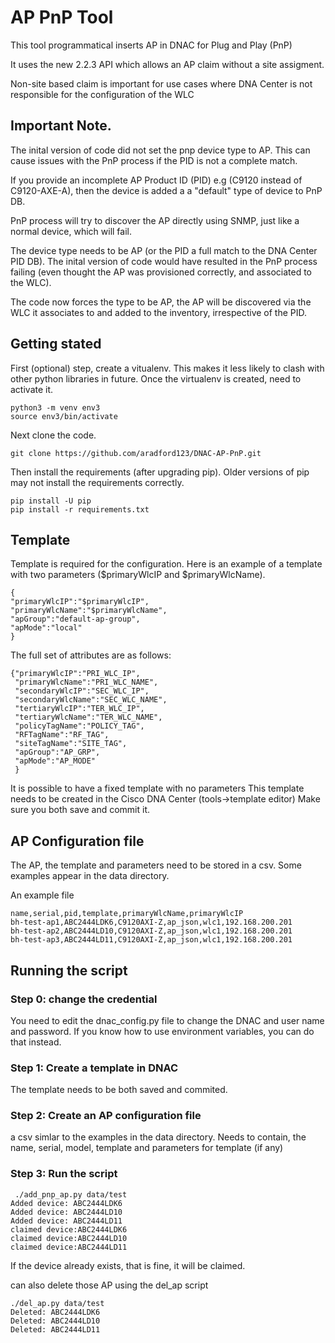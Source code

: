# AP PnP Tool
This tool programmatical inserts AP in DNAC for Plug and Play (PnP)

It uses the new 2.2.3 API which allows an AP claim without a site assigment.

Non-site based claim is important for use cases where DNA Center is not responsible for the configuration of the WLC

## Important Note.
The inital version of code did not set the pnp device type to AP.  This can cause issues with the PnP process if the PID is not a complete match.

If you provide an incomplete AP Product ID (PID) e.g (C9120 instead of C9120-AXE-A), then the device is added a a "default" type of device to PnP DB.

PnP process will try to discover the AP directly using SNMP, just like a normal device, which will fail.

The device type needs to be AP (or the PID a full match to the DNA Center PID DB).  The inital version of code would have resulted in the PnP process failing (even thought the AP was provisioned correctly, and associated to the WLC).

The code now forces the type to be AP,  the AP will be discovered via the WLC it associates to and added to the inventory, irrespective of the PID.


## Getting stated
First (optional) step, create a vitualenv. This makes it less likely to clash with other python libraries in future.
Once the virtualenv is created, need to activate it.
```buildoutcfg
python3 -m venv env3
source env3/bin/activate
```

Next clone the code.

```buildoutcfg
git clone https://github.com/aradford123/DNAC-AP-PnP.git
```

Then install the  requirements (after upgrading pip). 
Older versions of pip may not install the requirements correctly.
```buildoutcfg
pip install -U pip
pip install -r requirements.txt
```


## Template
Template is required for the configuration.  Here is an example of a template with 
two parameters ($primaryWlcIP and $primaryWlcName).

```
{
"primaryWlcIP":"$primaryWlcIP",
"primaryWlcName":"$primaryWlcName",
"apGroup":"default-ap-group",
"apMode":"local"
} 
```

The full set of attributes are as follows:
```
{"primaryWlcIP":"PRI_WLC_IP",
 "primaryWlcName":"PRI_WLC_NAME",
 "secondaryWlcIP":"SEC_WLC_IP",
 "secondaryWlcName":"SEC_WLC_NAME",
 "tertiaryWlcIP":"TER_WLC_IP",
 "tertiaryWlcName":"TER_WLC_NAME",
 "policyTagName":"POLICY_TAG",
 "RFTagName":"RF_TAG",
 "siteTagName":"SITE_TAG",
 "apGroup":"AP_GRP",
 "apMode":"AP_MODE"
 }

```

It is possible to have a fixed template with no parameters
This template needs to be created in the Cisco DNA Center (tools->template editor)
Make sure you both save and commit it.

## AP Configuration file
The AP, the template and parameters need to be stored in a csv.  Some examples appear
in the data directory.

An example file
```
name,serial,pid,template,primaryWlcName,primaryWlcIP
bh-test-ap1,ABC2444LDK6,C9120AXI-Z,ap_json,wlc1,192.168.200.201
bh-test-ap2,ABC2444LD10,C9120AXI-Z,ap_json,wlc1,192.168.200.201
bh-test-ap3,ABC2444LD11,C9120AXI-Z,ap_json,wlc1,192.168.200.201

```

## Running the script

### Step 0: change the credential
You need to edit the dnac_config.py file to change the DNAC and user name and password.
If you know how to use environment variables, you can do that instead.

### Step 1: Create a template in DNAC
The template needs to be both saved and commited.

### Step 2: Create an AP configuration file
a csv simlar to the examples in the data directory.  Needs to contain, the name, serial, model, template and parameters 
for template (if any)

### Step 3: Run the script

```commandline
 ./add_pnp_ap.py data/test
Added device: ABC2444LDK6
Added device: ABC2444LD10
Added device: ABC2444LD11
claimed device:ABC2444LDK6
claimed device:ABC2444LD10
claimed device:ABC2444LD11

```

If the device already exists, that is fine, it will be claimed.


can also delete those AP using the del_ap script
```commandline
./del_ap.py data/test
Deleted: ABC2444LDK6
Deleted: ABC2444LD10
Deleted: ABC2444LD11

```

##
